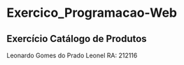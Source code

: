 # Exercico_Programacao-Web
Exercício Catálogo de Produtos
---------------------------------------
Leonardo Gomes do Prado Leonel
RA: 212116
